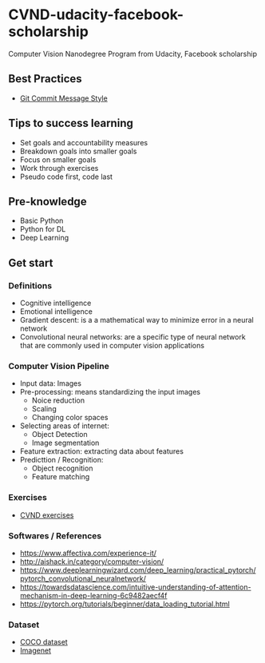 # CVND-udacity-facebook-scholarship
Computer Vision Nanodegree Program from Udacity, Facebook scholarship

## Best Practices
- [Git Commit Message Style](http://udacity.github.io/git-styleguide/)

## Tips to success learning
- Set goals and accountability measures
- Breakdown goals into smaller goals
- Focus on smaller goals
- Work through exercises
- Pseudo code first, code last

## Pre-knowledge
- Basic Python
- Python for DL
- Deep Learning

## Get start
### Definitions
- Cognitive intelligence
- Emotional intelligence
- Gradient descent: is a a mathematical way to minimize error in a neural network
- Convolutional neural networks: are a specific type of neural network that are commonly used in computer vision applications


### Computer Vision Pipeline
- Input data: Images
- Pre-processing: means standardizing the input images
  - Noice reduction
  - Scaling
  - Changing color spaces
- Selecting areas of internet: 
  - Object Detection
  - Image segmentation
- Feature extraction: extracting data about features
- Predicttion / Recognition: 
  - Object recognition
  - Feature matching


### Exercises
- [CVND exercises](https://github.com/bttrung/CVND_Exercises)


### Softwares / References
- https://www.affectiva.com/experience-it/
- http://aishack.in/category/computer-vision/
- https://www.deeplearningwizard.com/deep_learning/practical_pytorch/pytorch_convolutional_neuralnetwork/
- https://towardsdatascience.com/intuitive-understanding-of-attention-mechanism-in-deep-learning-6c9482aecf4f
- https://pytorch.org/tutorials/beginner/data_loading_tutorial.html

### Dataset
- [COCO dataset](http://cocodataset.org/#home)
- [Imagenet](http://www.image-net.org/)